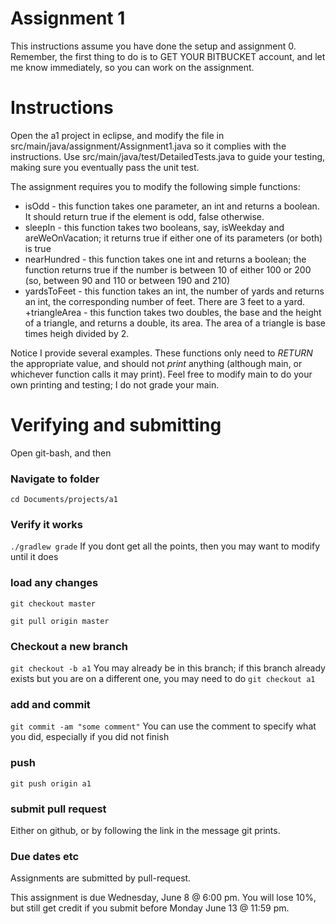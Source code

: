 Assignment 1
===

This instructions assume you have done the setup and assignment 0. Remember, the first thing to do is to GET YOUR BITBUCKET account, and let me know immediately, so you can work on the assignment. 

# Instructions

Open the a1 project in eclipse, and modify the file in src/main/java/assignment/Assignment1.java so it complies with the instructions. Use src/main/java/test/DetailedTests.java to guide your testing, making sure you eventually pass the unit test.

The assignment requires you to modify the following simple functions:
+ isOdd - this function takes one parameter, an int and returns a boolean. It should return true if the element is odd, false otherwise.
+ sleepIn - this function takes two booleans, say, isWeekday and areWeOnVacation; it returns true if either one of its parameters (or both) is true
+ nearHundred - this function takes one int and returns a boolean; the function returns true if the number is between 10 of either 100 or 200 (so, between 90 and 110 or between 190 and 210)
+ yardsToFeet - this function takes an int, the number of yards and returns an int, the corresponding number of feet. There are 3 feet to a yard.
+triangleArea - this function takes two doubles, the base and the height of a triangle, and returns a double, its area. The area of a triangle is base times heigh divided by 2.

Notice I provide several examples. These functions only need to *RETURN* the appropriate value, and should not *print* anything (although main, or whichever function calls it may print). Feel free to modify main to do your own printing and testing; I do not grade your main.

# Verifying and submitting

Open git-bash, and then

### Navigate to folder
```cd Documents/projects/a1```

### Verify it works
```./gradlew grade```
If you dont get all the points, then you may want to modify until it does

### load any changes
```git checkout master```

```git pull origin master```


### Checkout a new branch
```git checkout -b a1``` 
You may already be in this branch; if this branch already exists but you are on a different one, you may need to do ```git checkout a1```

### add and commit
```git commit -am "some comment"```
You can use the comment to specify what you did, especially if you did not finish

### push
```git push origin a1```

### submit pull request
Either on github, or by following the link in the message git prints.

### Due dates etc
Assignments are submitted by pull-request.

This assignment is due Wednesday, June 8 @ 6:00 pm. You will lose 10%, but still get credit if you submit before Monday June 13 @ 11:59 pm.
